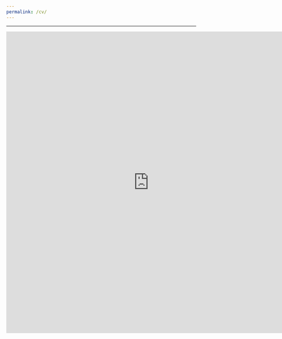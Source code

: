 ```yaml
---
permalink: /cv/
---
```


---


<iframe src="https://docs.google.com/viewer?url=https://a2ran.github.io/assets/CV.pdf&embedded=true" style="width:150%; height:800px;" frameborder="0"></iframe>

